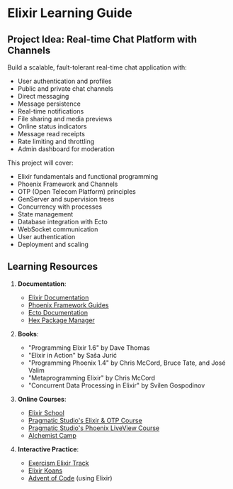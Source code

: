 # Elixir Learning Guide

## Project Idea: Real-time Chat Platform with Channels

Build a scalable, fault-tolerant real-time chat application with:

- User authentication and profiles
- Public and private chat channels
- Direct messaging
- Message persistence
- Real-time notifications
- File sharing and media previews
- Online status indicators
- Message read receipts
- Rate limiting and throttling
- Admin dashboard for moderation

This project will cover:

- Elixir fundamentals and functional programming
- Phoenix Framework and Channels
- OTP (Open Telecom Platform) principles
- GenServer and supervision trees
- Concurrency with processes
- State management
- Database integration with Ecto
- WebSocket communication
- User authentication
- Deployment and scaling

## Learning Resources

1. **Documentation**:

   - [Elixir Documentation](https://elixir-lang.org/docs.html)
   - [Phoenix Framework Guides](https://hexdocs.pm/phoenix/overview.html)
   - [Ecto Documentation](https://hexdocs.pm/ecto/Ecto.html)
   - [Hex Package Manager](https://hex.pm/)

2. **Books**:

   - "Programming Elixir 1.6" by Dave Thomas
   - "Elixir in Action" by Saša Jurić
   - "Programming Phoenix 1.4" by Chris McCord, Bruce Tate, and José Valim
   - "Metaprogramming Elixir" by Chris McCord
   - "Concurrent Data Processing in Elixir" by Svilen Gospodinov

3. **Online Courses**:

   - [Elixir School](https://elixirschool.com/)
   - [Pragmatic Studio's Elixir & OTP Course](https://pragmaticstudio.com/elixir)
   - [Pragmatic Studio's Phoenix LiveView Course](https://pragmaticstudio.com/phoenix-liveview)
   - [Alchemist Camp](https://alchemist.camp/)

4. **Interactive Practice**:
   - [Exercism Elixir Track](https://exercism.org/tracks/elixir)
   - [Elixir Koans](https://github.com/elixirkoans/elixir-koans)
   - [Advent of Code](https://adventofcode.com/) (using Elixir)
